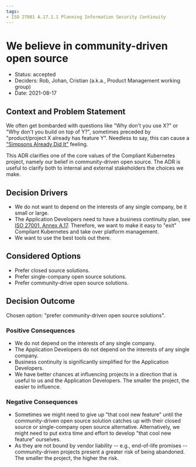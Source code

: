 ```yaml
---
tags:
- ISO 27001 A.17.1.1 Planning Information Security Continuity
---
```

# We believe in community-driven open source

* Status: accepted
* Deciders: Rob, Johan, Cristian (a.k.a., Product Management working group)
* Date: 2021-08-17

## Context and Problem Statement

We often get bombarded with questions like "Why don't you use X?" or "Why don't you build on top of Y?", sometimes preceded by "product/project X already has feature Y". Needless to say, this can cause a ["Simpsons Already Did It"](https://en.wikipedia.org/wiki/Simpsons_Already_Did_It) feeling.

This ADR clarifies one of the core values of the Compliant Kubernetes project, namely our belief in community-driven open source. The ADR is useful to clarify both to internal and external stakeholders the choices we make.

## Decision Drivers

* We do not want to depend on the interests of any single company, be it small or large.
* The Application Developers need to have a business continuity plan, see [ISO 27001, Annex A.17](https://www.isms.online/iso-27001/annex-a-17-information-security-aspects-of-business-continuity-management/). Therefore, we want to make it easy to "exit" Compliant Kubernetes and take over platform management.
* We want to use the best tools out there.

## Considered Options

* Prefer closed source solutions.
* Prefer single-company open source solutions.
* Prefer community-drive open source solutions.

## Decision Outcome

Chosen option: "prefer community-driven open source solutions".

### Positive Consequences

* We do not depend on the interests of any single company.
* The Application Developers do not depend on the interests of any single company.
* Business continuity is significantly simplified for the Application Developers.
* We have better chances at influencing projects in a direction that is useful to us and the Application Developers. The smaller the project, the easier to influence.

### Negative Consequences

* Sometimes we might need to give up "that cool new feature" until the community-driven open source solution catches up with their closed source or single-company open source alternative. Alternatively, we might need to put extra time and effort to develop "that cool new feature" ourselves.
* As they are not bound by vendor liability -- e.g., end-of-life promises -- community-driven projects present a greater risk of being abandoned. The smaller the project, the higher the risk.
